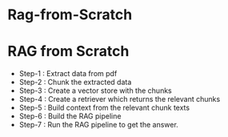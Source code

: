 # Rag-from-Scratch
# **RAG from Scratch**



- Step-1 : Extract data from pdf
- Step-2 : Chunk the extracted data
- Step-3 : Create a vector store with the chunks
- Step-4 : Create a retriever which returns the relevant chunks
- Step-5 : Build context from the relevant chunk texts
- Step-6 : Build the RAG pipeline
- Step-7 : Run the RAG pipeline to get the answer.
